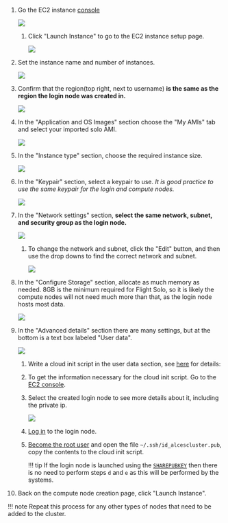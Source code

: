 
1. Go the EC2 instance [console](https://eu-west-2.console.aws.amazon.com/ec2/home?region=eu-west-2#Instances:v=3;$case=tags:true%5C,client:false;$regex=tags:false%5C,client:false)

    ![](img/aws_ec2_console_overview.png)

    1. Click "Launch Instance" to go to the EC2 instance setup page.

        ![](img/aws_ec2.png)

1. Set the instance name and number of instances.

    ![](img/aws_ec2_num_instances.png)

1. Confirm that the region(top right, next to username) **is the same as the region the login node was created in.**

    ![](img/aws_region.png)

1. In the "Application and OS Images" section choose the "My AMIs" tab and select your imported solo AMI.

    ![](img/aws_ec2_appandOS_myami.png)

1. In the "Instance type" section, choose the required instance size.

    ![](img/aws_ec2_instance_type.png)

1. In the "Keypair" section, select a keypair to use. *It is good practice to use the same keypair for the login and compute nodes.*

    ![](img/aws_ec2_keypair.png)

1. In the "Network settings" section, **select the same network, subnet, and security group as the login node.**

    ![](img/aws_ec2_security.png)

    1. To change the network and subnet, click the "Edit" button, and then use the drop downs to find the correct network and subnet.

        ![](img/aws_ec2_security_edit.png)

1. In the "Configure Storage" section, allocate as much memory as needed. 8GB is the minimum required for Flight Solo, so it is likely the compute nodes will not need much more than that, as the login node hosts most data.

    ![](img/aws_ec2_storage.png)

1. In the "Advanced details" section there are many settings, but at the bottom is a text box labeled "User data".

    ![](img/aws_ec2_userdata.png)

    1. Write a cloud init script in the user data section, see [here](../understand-solo/user-data.md) for details:

    1. To get the information necessary for the cloud init script. Go to the [EC2 console](https://eu-west-2.console.aws.amazon.com/ec2/v2/home?region=eu-west-2#Instances:).

    1. Select the created login node to see more details about it, including the private ip.

        ![](img/aws_ec2_console.png)

    1. [Log in](../../hpc-environment-basics/linux-usage/cli-basics/logging-in.md) to the login node.

    1. [Become the root user](../../hpc-environment-basics/linux-usage/cli-basics/becoming-root.md) and open the file `~/.ssh/id_alcescluster.pub`, copy the contents to the cloud init script.

        !!! tip
            If the login node is launched using the [`SHAREPUBKEY`](../understand-solo/user-data.md#sharepubkey) then there is no need to perform steps `d` and `e` as this will be performed by the systems.

1. Back on the compute node creation page, click "Launch Instance".

!!! note
    Repeat this process for any other types of nodes that need to be added to the cluster.
